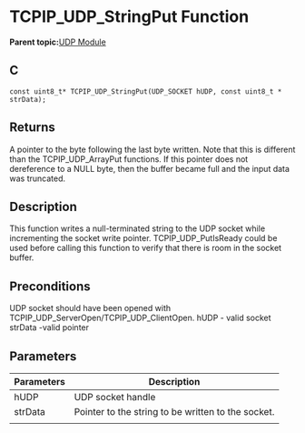 # TCPIP\_UDP\_StringPut Function

**Parent topic:**[UDP Module](GUID-D2D8E9C8-0778-41E2-8F0B-194954B92250.md)

## C

```
const uint8_t* TCPIP_UDP_StringPut(UDP_SOCKET hUDP, const uint8_t * strData); 
```

## Returns

A pointer to the byte following the last byte written. Note that this is different than the TCPIP\_UDP\_ArrayPut functions. If this pointer does not dereference to a NULL byte, then the buffer became full and the input data was truncated.

## Description

This function writes a null-terminated string to the UDP socket while incrementing the socket write pointer. TCPIP\_UDP\_PutIsReady could be used before calling this function to verify that there is room in the socket buffer.

## Preconditions

UDP socket should have been opened with TCPIP\_UDP\_ServerOpen/TCPIP\_UDP\_ClientOpen. hUDP - valid socket strData -valid pointer

## Parameters

|Parameters|Description|
|----------|-----------|
|hUDP|UDP socket handle|
|strData|Pointer to the string to be written to the socket.|
|||

